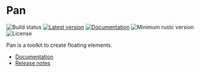 
# Pan

![Build status](https://github.com/RustVis/pan-core/actions/workflows/rust.yml/badge.svg)
[![Latest version](https://img.shields.io/crates/v/pan-core.svg)](https://crates.io/crates/pan-core)
[![Documentation](https://docs.rs/pan-core/badge.svg)](https://docs.rs/pan-core)
![Minimum rustc version](https://img.shields.io/badge/rustc-1.56+-green.svg)
![License](https://img.shields.io/crates/l/pan-core.svg)

Pan is a toolkit to create floating elements.

- [Documentation](https://docs.rs/pan-core)
- [Release notes](https://github.com/RustVis/pan/releases)
